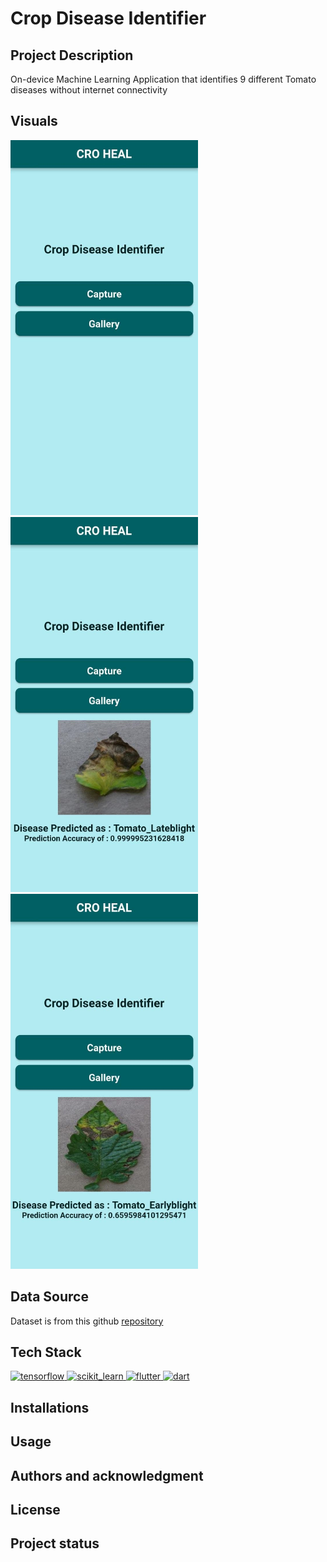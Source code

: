 # Crop Disease Identifier

## Project Description
On-device Machine Learning Application that identifies 9 different Tomato diseases without internet connectivity

## Visuals

<a href="" target="_blank" rel="noreferrer"> <img src="https://github.com/Nagarjunasagar/Crop-disease-Identification-using-On-Device-Machine-Learning/blob/Main_Branch/assets/images/screenshot_1.jpg" alt="scikit_learn" width="300" height="600"/> </a>  <a href="https://scikit-learn.org/" target="_blank" rel="noreferrer"> <img src="https://github.com/Nagarjunasagar/Crop-disease-Identification-using-On-Device-Machine-Learning/blob/Main_Branch/assets/images/screenshot_2.jpg" alt="scikit_learn" width="300" height="600"/> </a> <a href="https://scikit-learn.org/" target="_blank" rel="noreferrer"> <img src="https://github.com/Nagarjunasagar/Crop-disease-Identification-using-On-Device-Machine-Learning/blob/Main_Branch/assets/images/screenshot_3.jpg" alt="scikit_learn" width="300" height="600"/> </a>

## Data Source
 Dataset is from this github [repository](https://github.com/spMohanty/PlantVillage-Dataset)

## Tech Stack
 <a href="https://www.tensorflow.org" target="_blank" rel="noreferrer"> <img src="https://www.vectorlogo.zone/logos/tensorflow/tensorflow-icon.svg" alt="tensorflow" width="40" height="40"/> </a> <a href="https://scikit-learn.org/" target="_blank" rel="noreferrer"> <img src="https://upload.wikimedia.org/wikipedia/commons/0/05/Scikit_learn_logo_small.svg" alt="scikit_learn" width="40" height="40"/> </a> <a href="https://flutter.dev" target="_blank" rel="noreferrer"> <img src="https://www.vectorlogo.zone/logos/flutterio/flutterio-icon.svg" alt="flutter" width="40" height="40"/> </a> <a href="https://dart.dev" target="_blank" rel="noreferrer"> <img src="https://www.vectorlogo.zone/logos/dartlang/dartlang-icon.svg" alt="dart" width="40" height="40"/> </a> 

## Installations

## Usage
## Authors and acknowledgment
## License
## Project status

